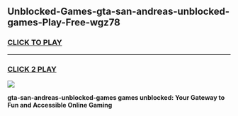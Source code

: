 
## Unblocked-Games-gta-san-andreas-unblocked-games-Play-Free-wgz78
<h3>
<a href="https://premium76.site?title=gta-san-andreas-unblocked-games&ref=18A1">CLICK TO PLAY</a></h3>
<hr>

<h3>
<a href="https://premium76.site?title=gta-san-andreas-unblocked-games&ref=18A1">CLICK 2 PLAY</a>
  
</h3>

<a href="https://premium76.site?title=gta-san-andreas-unblocked-games&ref=18A1"><img src="https://clearcache.store/games.png"></a>


**gta-san-andreas-unblocked-games games unblocked: Your Gateway to Fun and Accessible Online Gaming**
